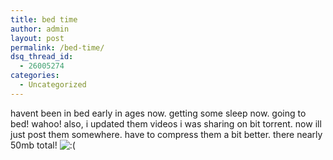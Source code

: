 ```yaml
---
title: bed time
author: admin
layout: post
permalink: /bed-time/
dsq_thread_id:
  - 26005274
categories:
  - Uncategorized
---
```

havent been in bed early in ages now. getting some sleep now. going to bed! wahoo! also, i updated them videos i was sharing on bit torrent. now ill just post them somewhere. have to compress them a bit better. there nearly 50mb total! <img src="http://blog.lotas-smartman.net/wp-includes/images/smilies/icon_sad.gif" alt=":(" class="wp-smiley" />